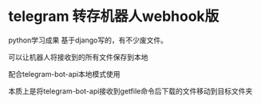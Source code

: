 # telegram 转存机器人webhook版

python学习成果 基于django写的，有不少废文件。

可以让机器人将接收到的所有文件保存到本地

配合telegram-bot-api本地模式使用

本质上是将telegram-bot-api接收到getfile命令后下载的文件移动到目标文件夹

